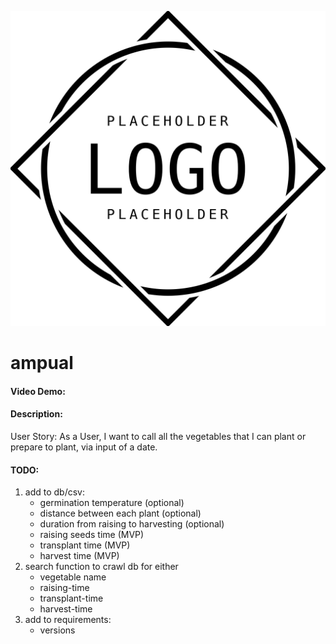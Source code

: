 ![Alt text](placeholder-logo.png)


# ampual
#### Video Demo: <URL HERE>
#### Description:
User Story: As a User, I want to call all the vegetables that I can plant or prepare to plant,
via input of a date.


#### TODO:
1. add to db/csv:
    - germination temperature (optional)
    - distance between each plant (optional)
    - duration from raising to harvesting (optional)
    - raising seeds time (MVP)
    - transplant time (MVP)
    - harvest time (MVP)
2. search function to crawl db for either
    - vegetable name
    - raising-time
    - transplant-time
    - harvest-time
3. add to requirements:
    - versions
